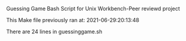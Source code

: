  Guessing Game Bash Script for Unix Workbench-Peer reviewd project

 This Make file previously ran at: 2021-06-29:20:13:48

 There are 24 lines in guessinggame.sh

